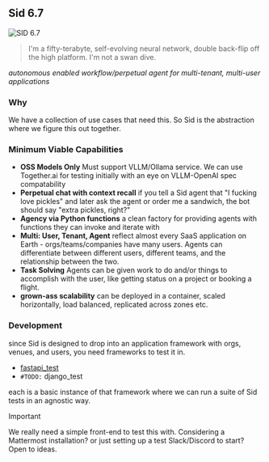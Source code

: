 ## Sid 6.7

![SID 6.7](https://www.everythingaction.com/wp-content/uploads/2017/11/OL3u1QW-e1511130316163-560x272.png)
> I'm a fifty-terabyte, self-evolving neural network, double back-flip off the high platform. I'm not a swan dive.

_autonomous enabled workflow/perpetual agent for multi-tenant, multi-user applications_

### Why
We have a collection of use cases that need this. So Sid is the abstraction where we figure this out together.

### Minimum Viable Capabilities
- **OSS Models Only**
  Must support VLLM/Ollama service. We can use Together.ai for testing initially with an eye on VLLM-OpenAI spec compatability
- **Perpetual chat with context recall**
  if you tell a Sid agent that "I fucking love pickles" and later ask the agent or order me a sandwich, the bot should say "extra pickles, right?"
- **Agency via Python functions**
  a clean factory for providing agents with functions they can invoke and iterate with
- **Multi: User, Tenant, Agent**
  reflect almost every SaaS application on Earth - orgs/teams/companies have many users. Agents can differentiate between different users, different teams, and the relationship between the two.
- **Task Solving**
  Agents can be given work to do and/or things to accomplish with the user, like getting status on a project or booking a flight.
- **grown-ass scalability**
  can be deployed in a container, scaled horizontally, load balanced, replicated across zones etc.

### Development
since Sid is designed to drop into an application framework with orgs, venues, and users, you need frameworks to test it in.
- [fastapi_test](fastapi_test)
- `#TODO:` django_test

each is a basic instance of that framework where we can run a suite of Sid tests in an agnostic way.

> [!IMPORTANT]
> We really need a simple front-end to test this with. Considering a Mattermost installation? or just setting up a test Slack/Discord to start? Open to ideas.